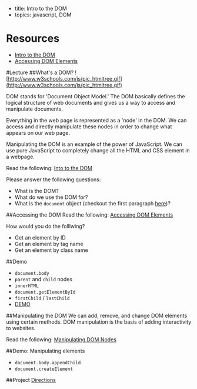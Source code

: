 - title: Intro to the DOM
- topics: javascript, DOM

# Resources
- [Intro to the DOM](http://www.w3schools.com/js/js_htmldom.asp)
- [Accessing DOM Elements](http://www.w3schools.com/js/js_htmldom_elements.asp)

#Lecture
##What's a DOM?
![http://www.w3schools.com/js/pic_htmltree.gif](http://www.w3schools.com/js/pic_htmltree.gif)

DOM stands for 'Document Object Model.' The DOM basically defines the logical structure of web documents and gives us a way to access and manipulate documents.

Everything in the web page is represented as a 'node' in the DOM. We can access and directly manipulate these nodes in order to change what appears on our web page.

Manipulating the DOM is an example of the power of JavaScript. We can use pure JavaScript to completely change all the HTML and CSS element in a webpage.

Read the following: [Into to the DOM](http://www.w3schools.com/js/js_htmldom.asp)

Please answer the following questions:
- What is the DOM?
- What do we use the DOM for?
- What is the `document` object (checkout the first paragraph [here](http://www.w3schools.com/js/js_htmldom_document.asp))?


##Accessing the DOM
Read the following: [Accessing DOM Elements](http://www.w3schools.com/js/js_htmldom_elements.asp)

How would you do the folllwing?
- Get an element by ID
- Get an element by tag name
- Get an element by class name

##Demo
- `document.body`
- `parent` and `child` nodes
- `innerHTML`
- `document.getElementById`
- `firstChild` / `lastChild`
- [DEMO](demo.md)


##Manipulating the DOM
We can add, remove, and change DOM elements using certain methods. DOM manipulation is the basis of adding interactivity to websites.

Read the following: [Manipulating DOM Nodes](http://www.w3schools.com/js/js_htmldom_nodes.asp)

##Demo: Manipulating elements
- `document.body.appendChild`
- `document.createElement`

##Project
[Directions](groceryList.md)

